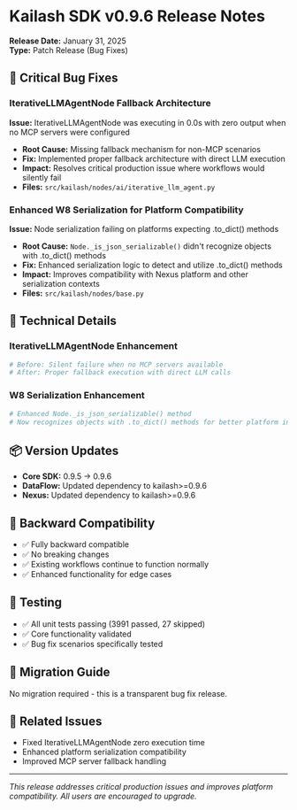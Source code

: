 # Kailash SDK v0.9.6 Release Notes
**Release Date:** January 31, 2025  
**Type:** Patch Release (Bug Fixes)

## 🚨 Critical Bug Fixes

### IterativeLLMAgentNode Fallback Architecture
**Issue:** IterativeLLMAgentNode was executing in 0.0s with zero output when no MCP servers were configured
- **Root Cause:** Missing fallback mechanism for non-MCP scenarios
- **Fix:** Implemented proper fallback architecture with direct LLM execution
- **Impact:** Resolves critical production issue where workflows would silently fail
- **Files:** `src/kailash/nodes/ai/iterative_llm_agent.py`

### Enhanced W8 Serialization for Platform Compatibility
**Issue:** Node serialization failing on platforms expecting .to_dict() methods
- **Root Cause:** `Node._is_json_serializable()` didn't recognize objects with .to_dict() methods
- **Fix:** Enhanced serialization logic to detect and utilize .to_dict() methods
- **Impact:** Improves compatibility with Nexus platform and other serialization contexts
- **Files:** `src/kailash/nodes/base.py`

## 🔧 Technical Details

### IterativeLLMAgentNode Enhancement
```python
# Before: Silent failure when no MCP servers available
# After: Proper fallback execution with direct LLM calls
```

### W8 Serialization Enhancement
```python
# Enhanced Node._is_json_serializable() method
# Now recognizes objects with .to_dict() methods for better platform integration
```

## 📦 Version Updates
- **Core SDK:** 0.9.5 → 0.9.6
- **DataFlow:** Updated dependency to kailash>=0.9.6
- **Nexus:** Updated dependency to kailash>=0.9.6

## 🎯 Backward Compatibility
- ✅ Fully backward compatible
- ✅ No breaking changes
- ✅ Existing workflows continue to function normally
- ✅ Enhanced functionality for edge cases

## 🧪 Testing
- ✅ All unit tests passing (3991 passed, 27 skipped)
- ✅ Core functionality validated
- ✅ Bug fix scenarios specifically tested

## 📝 Migration Guide
No migration required - this is a transparent bug fix release.

## 🔗 Related Issues
- Fixed IterativeLLMAgentNode zero execution time
- Enhanced platform serialization compatibility
- Improved MCP server fallback handling

---
*This release addresses critical production issues and improves platform compatibility. All users are encouraged to upgrade.*